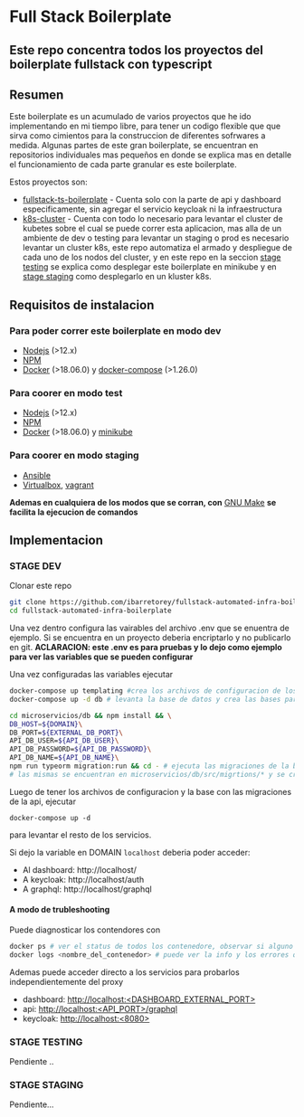 # Full Stack Boilerplate

## Este repo concentra todos los proyectos del boilerplate fullstack con typescript

## Resumen

Este boilerplate es un acumulado de varios proyectos que he ido implementando en mi tiempo libre,
para tener un codigo flexible que que sirva como cimientos para la construccion de diferentes
sofrwares a medida.
Algunas partes de este gran boilerplate, se encuentran en repositorios individuales mas pequeños
en donde se explica mas en detalle el funcionamiento de cada parte granular es este boilerplate.

Estos proyectos son:

- [fullstack-ts-boilerplate](aunPorAgregar) - Cuenta solo con la parte de api y dashboard especificamente,
sin agregar el servicio keycloak ni la infraestructura
- [k8s-cluster](aunPorAgregar) - Cuenta con todo lo necesario para levantar el cluster de kubetes sobre el
cual se puede correr esta aplicacion, mas alla de un ambiente de dev o testing para levantar un staging o prod
es necesario levantar un cluster k8s, este repo automatiza el armado y despliegue de cada uno de los nodos del
cluster, y en este repo en la seccion [stage testing](###STAGE-TESTING) se explica como desplegar este boilerplate
en minikube y en [stage staging](###STAGE-STAGING) como desplegarlo en un kluster k8s.

## Requisitos de instalacion

### Para poder correr este boilerplate en modo dev

- [Nodejs](https://nodejs.org/en/about/) (>12.x)
- [NPM](https://docs.npmjs.com/about-npm/)
- [Docker](https://docs.docker.com/) (>18.06.0) y [docker-compose](https://docs.docker.com/compose/) (>1.26.0)

### Para coorer en modo test

- [Nodejs](https://nodejs.org/en/about/) (>12.x)
- [NPM](https://docs.npmjs.com/about-npm/)
- [Docker](https://docs.docker.com/) (>18.06.0) y [minikube](pendiente) <!-- TODO: agregar link minikube y establecer version junto co requisitos minikube -->

### Para coorer en modo staging
<!-- TODO: resolver requisitos para modo staging -->
- [Ansible](https://docs.ansible.com/ansible/latest/index.html)
- [Virtualbox](https://www.virtualbox.org/wiki/VirtualBox), [vagrant](https://www.vagrantup.com/docs/index.html)

**Ademas en cualquiera de los modos que se corran, con** [GNU Make](https://www.gnu.org/software/make/) **se facilita la ejecucion de comandos**

## Implementacion

### STAGE DEV

Clonar este repo

```bash
git clone https://github.com/ibarretorey/fullstack-automated-infra-boilerplate.git
cd fullstack-automated-infra-boilerplate
```

Una vez dentro configura las vairables del archivo .env que se enuentra de ejemplo. Si se encuentra en un proyecto
deberia encriptarlo y no publicarlo en git.
**ACLARACION: este .env es para pruebas y lo dejo como ejemplo para ver las variables que se pueden configurar**

Una vez configuradas las variables ejecutar

```bash
docker-compose up templating #crea los archivos de configuracion de los servicios en base al .env y los guarda en config files
docker-compose up -d db # levanta la base de datos y crea las bases para api y keycloak

cd microservicios/db && npm install && \
DB_HOST=${DOMAIN}\
DB_PORT=${EXTERNAL_DB_PORT}\
API_DB_USER=${API_DB_USER}\
API_DB_PASSWORD=${API_DB_PASSWORD}\
API_DB_NAME=${API_DB_NAME}\
npm run typeorm migration:run && cd - # ejecuta las migraciones de la base de datos,
# las mismas se encuentran en microservicios/db/src/migrtions/* y se crearon con typeorm
```

Luego de tener los archivos de configuracion y la base con las migraciones de la api, ejecutar

```
docker-compose up -d
```

para levantar el resto de los servicios.

Si dejo la variable en DOMAIN `localhost` deberia poder acceder:
- Al dashboard: http://localhost/
- A keycloak: http://localhost/auth
- A graphql: http://localhost/graphql

#### A modo de trubleshooting

Puede diagnosticar los contendores con

```bash
docker ps # ver el status de todos los contenedore, observar si alguno se reinica
docker logs <nombre_del_contenedor> # puede ver la info y los errores que loguea cada contenedor
```

Ademas puede acceder directo a los servicios para probarlos independientemente del proxy

- dashboard: [http://localhost:<DASHBOARD_EXTERNAL_PORT>](http://localhost:<DASHBOARD_EXTERNAL_PORT>)
- api: [http://localhost:<API_PORT>/graphql](http://localhost:<API_PORT>/graphql)
- keycloak: [http://localhost:<8080>](http://localhost:<8080>)

### STAGE TESTING
<!-- TODO: implementacion in minikube -->
Pendiente ..

### STAGE STAGING
<!-- TODO: implementacion in k8s-cluster -->
Pendiente...
